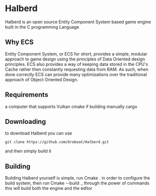 
# Halberd

Halberd is an open source Entity Component System based game engine built in the C programming Language 

## Why ECS
Entity Component System, or ECS for short, provides a simple, modular approach to game design using the principles of Data Oriented design principles. ECS also provides a way of keeping data stored in the CPU's Cache rather then constantly requesting data from RAM. As such, when done correctly ECS can provide many optimizations over the traditional approach of Object Oriented Design.

## Requirements
a computer that supports Vulkan
cmake if building manually
cargo

## Downloading
to download Halberd you can use

`git clone https://github.com/Oreboat/Halberd.git`

and then simply build it

## Building
Building Halberd yourself is simple, run Cmake . in order to configure the build system, then run Cmake --build ., through the power of commands this will build both the engine and the editor
